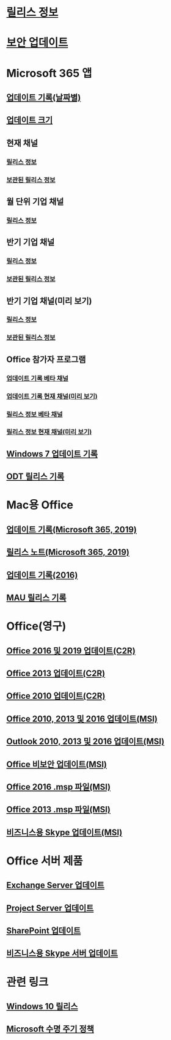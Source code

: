 # [릴리스 정보](release-notes-microsoft365-apps.md)
# [보안 업데이트](microsoft365-apps-security-updates.md)
# Microsoft 365 앱
## [업데이트 기록(날짜별)](update-history-microsoft365-apps-by-date.md)
## [업데이트 크기](download-sizes-microsoft365-apps-updates.md)

## 현재 채널
### [릴리스 정보](current-channel.md)
### [보관된 릴리스 정보](monthly-channel-2019.md)

## 월 단위 기업 채널
### [릴리스 정보](monthly-enterprise-channel.md)

## 반기 기업 채널
### [릴리스 정보](semi-annual-enterprise-channel.md)
### [보관된 릴리스 정보](semi-annual-channel-2019.md)



## 반기 기업 채널(미리 보기)
### [릴리스 정보](semi-annual-enterprise-channel-preview.md)
### [보관된 릴리스 정보](semi-annual-channel-targeted-2019.md)



## Office 참가자 프로그램  
### [업데이트 기록 베타 채널](Update-history-beta-channel.md)
### [업데이트 기록 현재 채널(미리 보기)](update-history-current-channel-preview.md)
### [릴리스 정보 베타 채널](beta-channel.md)
### [릴리스 정보 현재 채널(미리 보기)](current-channel-preview.md)

## [Windows 7 업데이트 기록](update-history-office-Win7.md)

## [ODT 릴리스 기록](ODT-release-history.md)

# Mac용 Office
## [업데이트 기록(Microsoft 365, 2019)](update-history-office-for-mac.md)
## [릴리스 노트(Microsoft 365, 2019)](release-notes-office-for-mac.md)
## [업데이트 기록(2016)](release-notes-office-2016-mac.md)
## [MAU 릴리스 기록](release-history-microsoft-autoupdate.md)

# Office(영구)
## [Office 2016 및 2019 업데이트(C2R)](update-history-office-2019.md)
## [Office 2013 업데이트(C2R)](update-history-office-2013.md)
## [Office 2010 업데이트(C2R)](update-history-office-2010-click-to-run.md)
## [Office 2010, 2013 및 2016 업데이트(MSI)](office-updates-msi.md)
## [Outlook 2010, 2013 및 2016 업데이트(MSI)](outlook-updates-msi.md)
## [Office 비보안 업데이트(MSI)](office-MSI-non-security-updates.md)
## [Office 2016 .msp 파일(MSI)](msp-files-office-2016.md)
## [Office 2013 .msp 파일(MSI)](msp-files-office-2013.md)
## [비즈니스용 Skype 업데이트(MSI)](https://docs.microsoft.com/SkypeForBusiness/sfb-client-updates)

# Office 서버 제품
## [Exchange Server 업데이트](https://docs.microsoft.com/Exchange/new-features/build-numbers-and-release-dates)
## [Project Server 업데이트](project-server-updates.md)
## [SharePoint 업데이트](sharepoint-updates.md)
## [비즈니스용 Skype 서버 업데이트](https://docs.microsoft.com/SkypeForBusiness/sfb-server-updates)

# 관련 링크
## [Windows 10 릴리스](https://www.microsoft.com/itpro/windows-10/release-information)
## [Microsoft 수명 주기 정책](https://support.microsoft.com/lifecycle)
